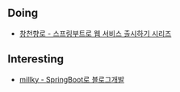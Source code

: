 ## Doing
- [창천향로 - 스프링부트로 웹 서비스 출시하기 시리즈](http://jojoldu.tistory.com/250?category=635883)

## Interesting
- [millky - SpringBoot로 블로그개발](http://millky.com/@origoni/post/1100?language=ko_kr)
